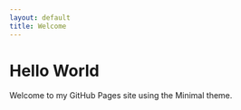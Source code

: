```yaml
---
layout: default
title: Welcome
---
```


# Hello World

Welcome to my GitHub Pages site using the Minimal theme.
